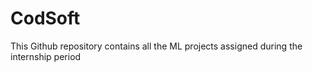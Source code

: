 # CodSoft
This Github repository contains all the ML projects assigned during the internship period
